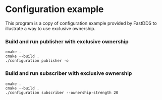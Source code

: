 # Configuration example

This program is a copy of configuration example provided by FastDDS to illustrate a way to use exclusive ownership.

### Build and run publisher with exclusive ownership

```shell
cmake .
cmake --build .
./configuration publisher -o
```

### Build and run subscriber with exclusive ownership

```shell
cmake .
cmake --build .
./configuration subscriber --ownership-strength 20
```
